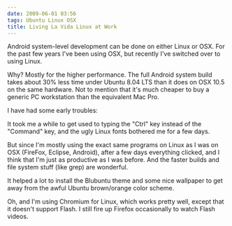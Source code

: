 ```yaml
---
date: 2009-06-01 03:56
tags: Ubuntu Linux OSX
title: Living La Vida Linux at Work
---
```


Android system-level development can be done on either Linux or OSX. For the
past few years I've been using OSX, but recently I've switched over to using
Linux.

Why? Mostly for the higher performance. The full Android system build
takes about 30% less time under Ubuntu 8.04 LTS than it does on OSX 10.5 on
the same hardware. Not to mention that it's much cheaper to buy a generic PC
workstation than the equivalent Mac Pro.

I have had some early troubles:

It
took me a while to get used to typing the "Ctrl" key instead of the "Command"
key, and the ugly Linux fonts bothered me for a few days.

But since I'm mostly
using the exact same programs on Linux as I was on OSX (FireFox, Eclipse,
Android), after a few days everything clicked, and I think that I'm just as
productive as I was before. And the faster builds and file system stuff (like
grep) are wonderful.

It helped a lot to install the Blubuntu theme and some
nice wallpaper to get away from the awful Ubuntu brown/orange color scheme.

Oh, and I'm using Chromium for Linux, which works pretty well, except that it
doesn't support Flash. I still fire up Firefox occasionally to watch Flash
videos.
